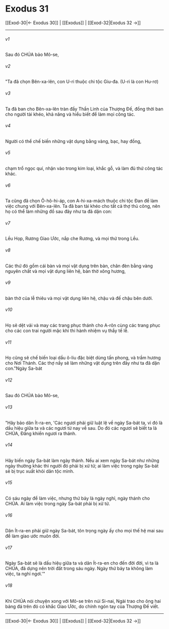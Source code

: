 # Exodus 31

[[Exod-30|← Exodus 30]] | [[Exodus]] | [[Exod-32|Exodus 32 →]]
***



###### v1 
Sau đó CHÚA bảo Mô-se, 

###### v2 
"Ta đã chọn Bên-xa-lên, con U-ri thuộc chi tộc Giu-đa. (U-ri là con Hu-rơ) 

###### v3 
Ta đã ban cho Bên-xa-lên tràn đầy Thần Linh của Thượng Đế, đồng thời ban cho người tài khéo, khả năng và hiểu biết để làm mọi công tác. 

###### v4 
Người có thể chế biến những vật dụng bằng vàng, bạc, hay đồng, 

###### v5 
chạm trổ ngọc quí, nhận vào trong kim loại, khắc gỗ, và làm đủ thứ công tác khác. 

###### v6 
Ta cũng đã chọn Ô-hô-hi-áp, con A-hi-xa-mách thuộc chi tộc Đan để làm việc chung với Bên-xa-lên. Ta đã ban tài khéo cho tất cả thợ thủ công, nên họ có thể làm những đồ sau đây như ta đã dặn con: 

###### v7 
Lều Họp, Rương Giao Ước, nắp che Rương, và mọi thứ trong Lều. 

###### v8 
Các thứ đó gồm cái bàn và mọi vật dụng trên bàn, chân đèn bằng vàng nguyên chất và mọi vật dụng liên hệ, bàn thờ xông hương, 

###### v9 
bàn thờ của lễ thiêu và mọi vật dụng liên hệ, chậu và đế chậu bên dưới. 

###### v10 
Họ sẽ dệt vải và may các trang phục thánh cho A-rôn cùng các trang phục cho các con trai người mặc khi thi hành nhiệm vụ thầy tế lễ. 

###### v11 
Họ cũng sẽ chế biến loại dầu ô-liu đặc biệt dùng tấn phong, và trầm hương cho Nơi Thánh. Các thợ nầy sẽ làm những vật dụng trên đây như ta đã dặn con."Ngày Sa-bát 

###### v12 
Sau đó CHÚA bảo Mô-se, 

###### v13 
"Hãy bảo dân Ít-ra-en, 'Các ngươi phải giữ luật lệ về ngày Sa-bát ta, vì đó là dấu hiệu giữa ta và các ngươi từ nay về sau. Do đó các ngươi sẽ biết ta là CHÚA, Đấng khiến ngươi ra thánh. 

###### v14 
Hãy biến ngày Sa-bát làm ngày thánh. Nếu ai xem ngày Sa-bát như những ngày thường khác thì người đó phải bị xử tử; ai làm việc trong ngày Sa-bát sẽ bị trục xuất khỏi dân tộc mình. 

###### v15 
Có sáu ngày để làm việc, nhưng thứ bảy là ngày nghỉ, ngày thánh cho CHÚA. Ai làm việc trong ngày Sa-bát phải bị xử tử. 

###### v16 
Dân Ít-ra-en phải giữ ngày Sa-bát, tôn trọng ngày ấy cho mọi thế hệ mai sau để làm giao ước muôn đời. 

###### v17 
Ngày Sa-bát sẽ là dấu hiệu giữa ta và dân Ít-ra-en cho đến đời đời, vì ta là CHÚA, đã dựng nên trời đất trong sáu ngày. Ngày thứ bảy ta không làm việc, ta nghỉ ngơi.'" 

###### v18 
Khi CHÚA nói chuyện xong với Mô-se trên núi Si-nai, Ngài trao cho ông hai bảng đá trên đó có khắc Giao Ước, do chính ngón tay của Thượng Đế viết.

***
[[Exod-30|← Exodus 30]] | [[Exodus]] | [[Exod-32|Exodus 32 →]]
